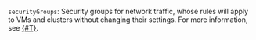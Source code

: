 `securityGroups`: Security groups for network traffic, whose rules will apply to VMs and clusters without changing their settings. For more information, see [{#T}](../../../../../data-transfer/concepts/network.md).
